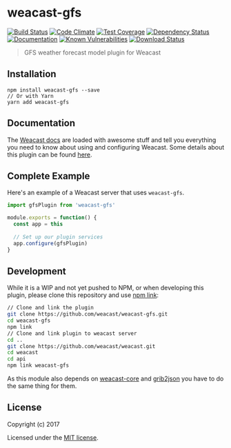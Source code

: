 # weacast-gfs

[![Build Status](https://travis-ci.org/weacast/weacast-gfs.png?branch=master)](https://travis-ci.org/weacast/weacast-gfs)
[![Code Climate](https://codeclimate.com/github/weacast/weacast-gfs/badges/gpa.svg)](https://codeclimate.com/github/weacast/weacast-gfs)
[![Test Coverage](https://codeclimate.com/github/weacast/weacast-gfs/badges/coverage.svg)](https://codeclimate.com/github/weacast/weacast-gfs/coverage)
[![Dependency Status](https://img.shields.io/david/weacast/weacast-gfs.svg?style=flat-square)](https://david-dm.org/weacast/weacast-gfs)
[![Documentation](https://img.shields.io/badge/documentation-available-brightgreen.svg)](https://weacast.github.io/weacast-docs/)
[![Known Vulnerabilities](https://snyk.io/test/github/weacast/weacast-gfs/badge.svg)](https://snyk.io/test/github/weacast/weacast-gfs)
[![Download Status](https://img.shields.io/npm/dm/weacast-gfs.svg?style=flat-square)](https://www.npmjs.com/package/weacast-gfs)

> GFS weather forecast model plugin for Weacast

## Installation

```
npm install weacast-gfs --save
// Or with Yarn
yarn add weacast-gfs
```

## Documentation

The [Weacast docs](https://weacast.github.io/weacast-docs/) are loaded with awesome stuff and tell you everything you need to know about using and configuring Weacast. Some details about this plugin can be found [here](https://weacast.gitbooks.io/weacast-docs/api/PLUGIN.html#gfs).

## Complete Example

Here's an example of a Weacast server that uses `weacast-gfs`. 

```js
import gfsPlugin from 'weacast-gfs'

module.exports = function() {
  const app = this
  
  // Set up our plugin services
  app.configure(gfsPlugin)
}
```
## Development

While it is a WIP and not yet pushed to NPM, or when developing this plugin, please clone this repository and use [npm link](https://docs.npmjs.com/cli/link):

```bash
// Clone and link the plugin
git clone https://github.com/weacast/weacast-gfs.git
cd weacast-gfs
npm link
// Clone and link plugin to weacast server
cd ..
git clone https://github.com/weacast/weacast.git
cd weacast
cd api
npm link weacast-gfs
```

As this module also depends on [weacast-core](https://github.com/weacast/weacast-core) and [grib2json](https://github.com/weacast/grib2json) you have to do the same thing for them.

## License

Copyright (c) 2017

Licensed under the [MIT license](LICENSE).
